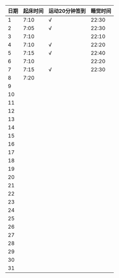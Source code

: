 日期|起床时间|运动20分钟签到|睡觉时间
:---------------|:---------------|:---------------|:---------------
1|7:10|√|22:30|
2|7:05|√|22:30|
3|7:10| |22:10|
4|7:10|√|22:20|
5|7:15|√|22:40|
6|7:10| |22:20|
7|7:15|√|22:30|
8|7:20| | |
9| | | |
10| | | |
11| | | |
12| | | |
13| | | |
14| | | |
15| | | |
16| | | |
17| | | |
18| | | |
19| | | |
20| | | |
21| | | |
22| | | |
23| | | |
24| | | |
25| | | |
26| | | |
27| | | |
28| | | |
29| | | |
30| | | |
31| | | |